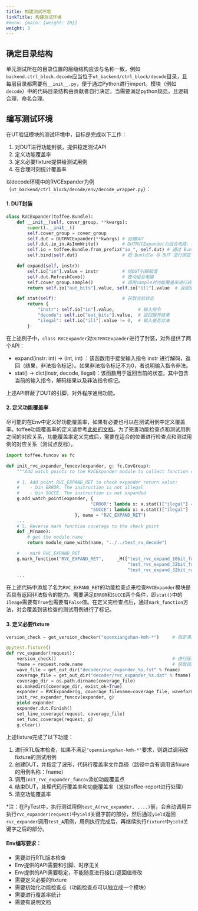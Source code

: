 ```yaml
---
title: 构建测试环境
linkTitle: 构建测试环境
#menu: {main: {weight: 20}}
weight: 3
---
```


## 确定目录结构

单元测试所在的目录位置的层级结构应该与名称一致，例如`backend.ctrl_block.decode`应当位于`ut_backend/ctrl_block/decode`目录，且每层目录都需要有`__init__.py`，便于通过Python进行import。模块（例如`decode`）中的代码目录结构由贡献者自行决定，当需要满足python规范，且逻辑合理，命名合理。

## 编写测试环境

在UT验证模块的测试环境中，目标是完成以下工作：

1. 对DUT进行功能封装，提供稳定测试API
1. 定义功能覆盖率
1. 定义必要fixture提供给测试用例
1. 在合理时刻统计覆盖率

以decode环境中的RVCExpander为例（`ut_backend/ctrl_block/decode/env/decode_wrapper.py`）：

#### 1. DUT封装
```python
class RVCExpander(toffee.Bundle):
    def __init__(self, cover_group, **kwargs):
        super().__init__()
        self.cover_group = cover_group
        self.dut = DUTRVCExpander(**kwargs) # 创建DUT
        self.dut.io_in.AsImmWrite()         # DUTRVCExpander为组合电路，将输入引脚设置为ImmWrite写入模式
        self.io = toffee.Bundle.from_prefix("io_", self.dut) # 通过 Bundle 关联引脚
        self.bind(self.dut)                 # 把 Bunldle 与 DUT 进行绑定

    def expand(self, instr):
        self.io["in"].value = instr         # 给DUT引脚赋值
        self.dut.RefreshComb()              # 推动组合电路
        self.cover_group.sample()           # 调用sample对功能覆盖率进行统计
        return self.io["out_bits"].value, self.io["ill"].value  # 返回结果 和 是否是非法指令

    def stat(self):                         # 获取当前状态
        return {
            "instr": self.io["in"].value,         # 输入指令
            "decode": self.io["out_bits"].value,  # 返回展开结果
            "ilegal": self.io["ill"].value != 0,  # 输入是否非法
        }
```

在上述例子中，`class RVCExpander`对`DUTRVCExpander`进行了封装，对外提供了两个API：

- expand(instr: int) -> (int, int) ：该函数用于接受输入指令 instr 进行解码，返回（结果，非法指令标记）。如果非法指令标记不为0，者说明输入指令非法。
- stat() -> dict(instr, decode, ilegal)：该函数用于返回当前的状态，其中包含当前的输入指令，解码结果以及非法指令标记。

上述API屏蔽了DUT的引脚，对外程序通用功能。

#### 2. 定义功能覆盖率

尽可能的在Env中定义好功能覆盖率，如果有必要也可以在测试用例中定义覆盖率。toffee功能覆盖率的定义请参考[此处的文档]()。为了完善功能检查点和测试用例之间的对应关系，功能覆盖率定义完成后，需要在适合的位置进行检查点和测试用例的对应关系（测试点反标）。

```python
import toffee.funcov as fc

def init_rvc_expander_funcov(expander, g: fc.CovGroup):
    """Add watch points to the RVCExpander module to collect function coverage information"""

    # 1. Add point RVC_EXPAND_RET to check expander return value:
    #    - bin ERROR. The instruction is not illegal
    #    - bin SUCCE. The instruction is not expanded
    g.add_watch_point(expander, {
                                "ERROR": lambda x: x.stat()["ilegal"] == False,
                                "SUCCE": lambda x: x.stat()["ilegal"] != False,
                          }, name = "RVC_EXPAND_RET")
    ...
    # 5. Reverse mark function coverage to the check point
    def _M(name):
        # get the module name
        return module_name_with(name, "../../test_rv_decode")

    #  - mark RVC_EXPAND_RET
    g.mark_function("RVC_EXPAND_RET",     _M(["test_rvc_expand_16bit_full",
                                              "test_rvc_expand_32bit_full",
                                              "test_rvc_expand_32bit_randomN"]), bin_name=["ERROR", "SUCCE"])
    ...
```

在上述代码中添加了名为`RVC_EXPAND_RET`的功能检查点来检查`RVCExpander`模块是否具有返回非法指令的能力。需要满足`ERROR`和`SUCCE`两个条件，即`stat()`中的`ileage`需要有`True`也需要有`False`值。在定义完检查点后，通过`mark_function`方法，对会覆盖到该检查的测试用例进行了标记。


#### 3. 定义必要fixture

```python
version_check = get_version_checker("openxiangshan-kmh-*")     # 指定满足要的RTL版本

@pytest.fixture()
def rvc_expander(request):
    version_check()                                            # 进行版本检查
    fname = request.node.name                                  # 获取调用该fixture的测试用例
    wave_file = get_out_dir("decoder/rvc_expander_%s.fst" % fname)     # 设置波形文件路径
    coverage_file = get_out_dir("decoder/rvc_expander_%s.dat" % fname) # 设置代码覆盖率文件路径
    coverage_dir = os.path.dirname(coverage_file)
    os.makedirs(coverage_dir, exist_ok=True)                           # 目标目录不正在则创建目录
    expander = RVCExpander(g, coverage_filename=coverage_file, waveform_filename=wave_file) # 创建RVCExpander
    init_rvc_expander_funcov(expander, g)                              # 初始化功能检查点
    yield expander                                                     # 返回创建好的 RVCExpander 给 Test Case
    expander.dut.Finish()                                              # Tests Case运行完成后，结束DUT
    set_line_coverage(request, coverage_file)                          # 把生成的代码覆盖率文件告诉 toffee-report
    set_func_coverage(request, g)                                      # 把生成的功能覆盖率数据告诉 toffee-report
    g.clear()                                                          # 清空功能覆盖统计
```

上述fixture完成了以下功能：

1. 进行RTL版本检查，如果不满足`"openxiangshan-kmh-*"`要求，则跳过调用改fixture的测试用例
1. 创建DUT，并指定了波形，代码行覆盖率文件路径（路径中含有调用该fixure的用例名称：fname）
1. 调用`init_rvc_expander_funcov`添加功能覆盖点
1. 结束DUT，处理代码行覆盖率和功能覆盖率（发往toffee-report进行处理）
1. 清空功能覆盖率

*注：在PyTest中，执行测试用例`test_A(rvc_expander, ....)`前，会自动调用并执行`rvc_expander(request)`中`yield`关键字前的部分，然后通过`yield`返回`rvc_expander`调用`test_A`用例，用例执行完成后，再继续执行`fixture`中`yield`关键字之后的部分。

#### Env编写要求：

- 需要进行RTL版本检查
- Env提供的API需要和引脚、时序无关
- Env提供的API需要稳定，不能随意进行接口/返回值修改
- 需要定义必要的fixture
- 需要初始化功能检查点（功能检查点可以独立成一个模块）
- 需要进行覆盖率统计
- 需要有说明文档
